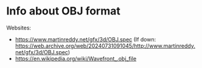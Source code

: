 # Info about OBJ format

Websites:
- https://www.martinreddy.net/gfx/3d/OBJ.spec (If down: https://web.archive.org/web/20240731091045/http://www.martinreddy.net/gfx/3d/OBJ.spec)
- https://en.wikipedia.org/wiki/Wavefront_.obj_file